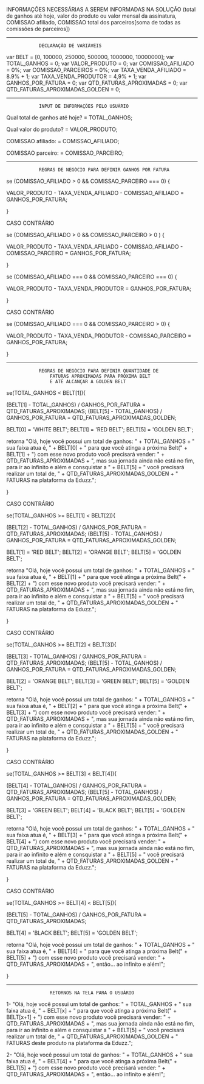 ﻿INFORMAÇÕES NECESSÁRIAS A SEREM INFORMADAS NA SOLUÇÃO (total de ganhos até hoje, valor do produto ou valor mensal da assinatura, COMISSAO afiliado, COMISSAO total dos parceiros[soma de todas as comissões de parceiros])

--------------------------------------------------------------------------------------------------
				DECLARAÇÃO DE VARIÁVEIS 

var BELT = [0, 100000, 250000, 500000, 1000000, 10000000];
var TOTAL_GANHOS = 0;
var VALOR_PRODUTO = 0;
var COMISSAO_AFILIADO = 0%;
var COMISSAO_PARCEIROS = 0%;
var TAXA_VENDA_AFILIADO = 8.9% + 1; 
var TAXA_VENDA_PRODUTOR = 4,9% + 1;
var GANHOS_POR_FATURA = 0;
var QTD_FATURAS_APROXIMADAS = 0;
var QTD_FATURAS_APROXIMADAS_GOLDEN = 0; 

--------------------------------------------------------------------------------------------------
				INPUT DE INFORMAÇÕES PELO USUÁRIO

Qual total de ganhos até hoje? = TOTAL_GANHOS;  

Qual valor do produto? = VALOR_PRODUTO;

COMISSAO afiliado: = COMISSAO_AFILIADO;

COMISSAO parceiro: = COMISSAO_PARCEIRO;

--------------------------------------------------------------------------------------------------
				REGRAS DE NEGÓCIO PARA DEFINIR GANHOS POR FATURA

se (COMISSAO_AFILIADO > 0 && COMISSAO_PARCEIRO === 0) { 

VALOR_PRODUTO - TAXA_VENDA_AFILIADO - COMISSAO_AFILIADO = GANHOS_POR_FATURA;

}

CASO CONTRÁRIO

se (COMISSAO_AFILIADO > 0 && COMISSAO_PARCEIRO > 0 ) { 

VALOR_PRODUTO - TAXA_VENDA_AFILIADO - COMISSAO_AFILIADO - COMISSAO_PARCEIRO = GANHOS_POR_FATURA;

}

se (COMISSAO_AFILIADO === 0 && COMISSAO_PARCEIRO === 0)  {

VALOR_PRODUTO - TAXA_VENDA_PRODUTOR = GANHOS_POR_FATURA; 

}

CASO CONTRÁRIO

se (COMISSAO_AFILIADO === 0 && COMISSAO_PARCEIRO > 0) {

VALOR_PRODUTO - TAXA_VENDA_PRODUTOR - COMISSAO_PARCEIRO = GANHOS_POR_FATURA; 

}


--------------------------------------------------------------------------------------------------
				REGRAS DE NEGÓCIO PARA DEFINIR QUANTIDADE DE 
				    FATURAS APROXIMADAS PARA PRÓXIMA BELT
					E ATÉ ALCANÇAR A GOLDEN BELT 


se(TOTAL_GANHOS < BELT[1]){

(BELT[1] - TOTAL_GANHOS) / GANHOS_POR_FATURA = QTD_FATURAS_APROXIMADAS;
(BELT[5] - TOTAL_GANHOS) / GANHOS_POR_FATURA = QTD_FATURAS_APROXIMADAS_GOLDEN;

BELT[0] = 'WHITE BELT';
BELT[1] = 'RED BELT';
BELT[5] = 'GOLDEN BELT';

retorna "Olá, hoje você possui um total de ganhos: " + TOTAL_GANHOS + " sua faixa atua é, " + BELT[0] + " para que você atinga a próxima Belt(" + BELT[1] + ") com esse novo produto você precisará vender: " + QTD_FATURAS_APROXIMADAS + ", mas sua jornada ainda não está no fim, para ir ao infinito e além e consquistar a " + BELT[5] + " você precisará realizar um total de, " + QTD_FATURAS_APROXIMADAS_GOLDEN + " FATURAS na plataforma da Eduzz.";

}

CASO CONTRÁRIO

se(TOTAL_GANHOS >= BELT[1] < BELT[2]){

(BELT[2] - TOTAL_GANHOS) / GANHOS_POR_FATURA = QTD_FATURAS_APROXIMADAS;
(BELT[5] - TOTAL_GANHOS) / GANHOS_POR_FATURA = QTD_FATURAS_APROXIMADAS_GOLDEN;

BELT[1] = 'RED BELT';
BELT[2] = 'ORANGE BELT';
BELT[5] = 'GOLDEN BELT';

retorna "Olá, hoje você possui um total de ganhos: " + TOTAL_GANHOS + " sua faixa atua é, " + BELT[1] + " para que você atinga a próxima Belt(" + BELT[2] + ") com esse novo produto você precisará vender: " + QTD_FATURAS_APROXIMADAS + ", mas sua jornada ainda não está no fim, para ir ao infinito e além e consquistar a " + BELT[5] + " você precisará realizar um total de, " + QTD_FATURAS_APROXIMADAS_GOLDEN + " FATURAS na plataforma da Eduzz.";

}

CASO CONTRÁRIO

se(TOTAL_GANHOS >= BELT[2] < BELT[3]){

(BELT[3] - TOTAL_GANHOS) / GANHOS_POR_FATURA = QTD_FATURAS_APROXIMADAS;
(BELT[5] - TOTAL_GANHOS) / GANHOS_POR_FATURA = QTD_FATURAS_APROXIMADAS_GOLDEN;

BELT[2] = 'ORANGE BELT';
BELT[3] = 'GREEN BELT';
BELT[5] = 'GOLDEN BELT';

retorna "Olá, hoje você possui um total de ganhos: " + TOTAL_GANHOS + " sua faixa atua é, " + BELT[2] + " para que você atinga a próxima Belt(" + BELT[3] + ") com esse novo produto você precisará vender: " + QTD_FATURAS_APROXIMADAS + ", mas sua jornada ainda não está no fim, para ir ao infinito e além e consquistar a " + BELT[5] + " você precisará realizar um total de, " + QTD_FATURAS_APROXIMADAS_GOLDEN + " FATURAS na plataforma da Eduzz.";

}

CASO CONTRÁRIO

se(TOTAL_GANHOS >= BELT[3] < BELT[4]){

(BELT[4] - TOTAL_GANHOS) / GANHOS_POR_FATURA = QTD_FATURAS_APROXIMADAS;
(BELT[5] - TOTAL_GANHOS) / GANHOS_POR_FATURA = QTD_FATURAS_APROXIMADAS_GOLDEN;

BELT[3] = 'GREEN BELT';
BELT[4] = 'BLACK BELT';
BELT[5] = 'GOLDEN BELT'; 

retorna "Olá, hoje você possui um total de ganhos: " + TOTAL_GANHOS + " sua faixa atua é, " + BELT[3] + " para que você atinga a próxima Belt(" + BELT[4] + ") com esse novo produto você precisará vender: " + QTD_FATURAS_APROXIMADAS + ", mas sua jornada ainda não está no fim, para ir ao infinito e além e consquistar a " + BELT[5] + " você precisará realizar um total de, " + QTD_FATURAS_APROXIMADAS_GOLDEN + " FATURAS na plataforma da Eduzz.";

}

CASO CONTRÁRIO

se(TOTAL_GANHOS >= BELT[4] < BELT[5]){

(BELT[5] - TOTAL_GANHOS) / GANHOS_POR_FATURA = QTD_FATURAS_APROXIMADAS;

BELT[4] = 'BLACK BELT';
BELT[5] = 'GOLDEN BELT';

retorna "Olá, hoje você possui um total de ganhos: " + TOTAL_GANHOS + " sua faixa atua é, " + BELT[4] + " para que você atinga a próxima Belt(" + BELT[5] + ") com esse novo produto você precisará vender: " + QTD_FATURAS_APROXIMADAS + ", então... ao infinito e além!";

}

--------------------------------------------------------------------------------------------------

					RETORNOS NA TELA PARA O USUÁRIO 

1- "Olá, hoje você possui um total de ganhos: " + TOTAL_GANHOS + " sua faixa atua é, " + BELT[x] + " para que você atinga a próxima Belt(" + BELT[x+1] + ") com esse novo produto você precisará vender: " + QTD_FATURAS_APROXIMADAS + ", mas sua jornada ainda não está no fim, para ir ao infinito e além e consquistar a " + BELT[5] + " você precisará realizar um total de, " + QTD_FATURAS_APROXIMADAS_GOLDEN + " FATURAS deste produto na plataforma da Eduzz.";

2- "Olá, hoje você possui um total de ganhos: " + TOTAL_GANHOS + " sua faixa atua é, " + BELT[4] + " para que você atinga a próxima Belt(" + BELT[5] + ") com esse novo produto você precisará vender: " + QTD_FATURAS_APROXIMADAS + ", então... ao infinito e além!";




























